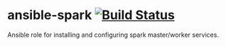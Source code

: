 ansible-spark [![Build Status](https://travis-ci.org/krzyzakp/ansible-spark.svg?branch=master)](https://travis-ci.org/krzyzakp/ansible-spark)
=========

Ansible role for installing and configuring spark master/worker services.
